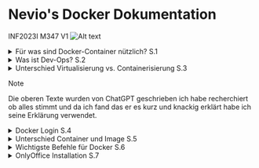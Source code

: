 # Nevio's Docker Dokumentation #
INF2023I
M347
V1
![Alt text](https://pbs.twimg.com/media/DcNP--nWAAEbnmn.jpg "Docker logo (Cute Whales)")

<details>
<summary>Für was sind Docker-Container nützlich? S.1</summary>
<h3>Für was sind Docker-Container nützlich?</h3>
Docker-Container sind nützlich, weil sie eine isolierte, konsistente Umgebung bieten, die es Entwicklern und Systemadministratoren ermöglicht, Anwendungen unabhängig von der zugrunde liegenden Infrastruktur auszuführen. Hier sind einige Hauptvorteile und Einsatzmöglichkeiten von Docker-Containern:

- Portabilität
- Konsistenz zwischen Entwicklungs-, Test- und Produktionsumgebungen
- Skalierbarkeit und Flexibilität
- Ressourcen-Effizienz
</details>
<details>
<summary>Was ist Dev-Ops? S.2</summary>
<h3>Was ist Dev-Ops?</h3>
DevOps ist eine Abkürzung für "Development" (Entwicklung) und "Operations" (Betrieb). Es handelt sich um eine kulturelle und praktische Herangehensweise an Softwareentwicklung und IT-Betrieb, die darauf abzielt, die Zusammenarbeit zwischen Entwicklern (die neue Funktionen entwickeln) und Operations-Teams (die für die Bereitstellung und den reibungslosen Betrieb der Software verantwortlich sind) zu verbessern.
</details>
<details>
<summary>Unterschied Virtualisierung vs. Containerisierung S.3</summary>
<h3>Unterschied Virtualisierung vs. Containerisierung</h3>

- Virtualisierung: Hier werden ganze virtuelle Maschinen (VMs) erstellt, die eine komplette Betriebssysteminstanz und Anwendungen beinhalten. Jede VM nutzt eine eigene Betriebssysteminstanz und Ressourcen.

- Containerisierung: Container teilen sich das Betriebssystem des Hosts und isolieren Anwendungen und deren Abhängigkeiten voneinander. Sie sind leichtgewichtiger als VMs und starten schneller, da sie den Overhead einer vollständigen Betriebssysteminstanz vermeiden.

Containerisierung, insbesondere durch Docker, hat die Bereitstellung von Anwendungen vereinfacht und die Effizienz in der Cloud-Computing-Welt erheblich verbessert.
</details>

>[!NOTE]
>Die oberen Texte wurden von ChatGPT geschrieben ich habe recherchiert ob alles stimmt und da ich fand das er es kurz und knackig erklärt habe ich seine Erklärung verwendet.
<details>
<summary>Docker Login S.4</summary>
<h3>Docker Login</h3>
Ich musste mich nicht registrieren da ich bereits ein Konto hatte also konnte ich mich 
einfach via Google einloggen.

![Alt text](docker-login-page.png "Login Screen")

Dannach war ich bereits auf meinem Konto eingelogged.

![Alt text](docker-logged-in.png "Logged In Screen")
</details>
<details>
<summary>Unterschied Container und Image S.5</summary>
<h3>Unterschied Container und Image</h3>

  - Docker-Image: Ein Image ist wie eine Vorlage, die verwendet wird, um Container zu erstellen. Die Anweisungen zum Erstellen eines Docker-Containers enthält. Ein Image enthält alles, was notwendig ist, um eine Anwendung auszuführen – wie Code, Laufzeitumgebung, Bibliotheken, Umgebungsvariablen und Konfigurationsdateien.
<br></br>
- Docker-Container: Ein Container ist eine laufende Instanz eines Images. Er erstellt das benötigte Environment um eine Anwendung und ihre Abhängigkeiten zu erfüllen dies so resourcensparend wie möglich. Container, die aus demselben Image erstellt werden, sind hinsichtlich ihrer Konfiguration und ihres Verhaltens identisch.

Kurz gesagt: Ein Image ist die Vorlage für den Container
</details>
<details>
<summary>Wichtigste Befehle für Docker S.6</summary>
<h3>Wichtigste Befehle für Docker</h3>
  
- `docker --version` Zeigt die aktuelle Version von Docker an.

- `docker pull <image-name>` Lädt ein Docker-Image aus einem Repository (z. B. Docker Hub) herunter.

- `docker build -t <image-name> <path>` Erstellt ein Docker-Image aus einem
Dockerfile im angegebenen Verzeichnis.

- `docker run <options> <image-name>` Startet einen neuen Container basierend auf einem Image. Du kannst auch Optionen wie Portweiterleitungen, Umgebungsvariablen oder Volumes hinzufügen.

- `docker ps` Listet alle laufenden Container auf.

- `docker ps -a` Listet alle Container auf, einschließlich der gestoppten.

- `docker stop <container-id>` Stoppt einen laufenden Container.

- `docker rm <container-id>` Löscht einen gestoppten Container.

- `docker rmi <image-name>` Löscht ein Docker-Image.
  
- `docker logs <container-id>` Zeigt die Logs eines Containers an.
</details>
<details>
  <summary>OnlyOffice Installation S.7</summary>
  ![Alt text](image.png "OnlyOffice")
</details>
